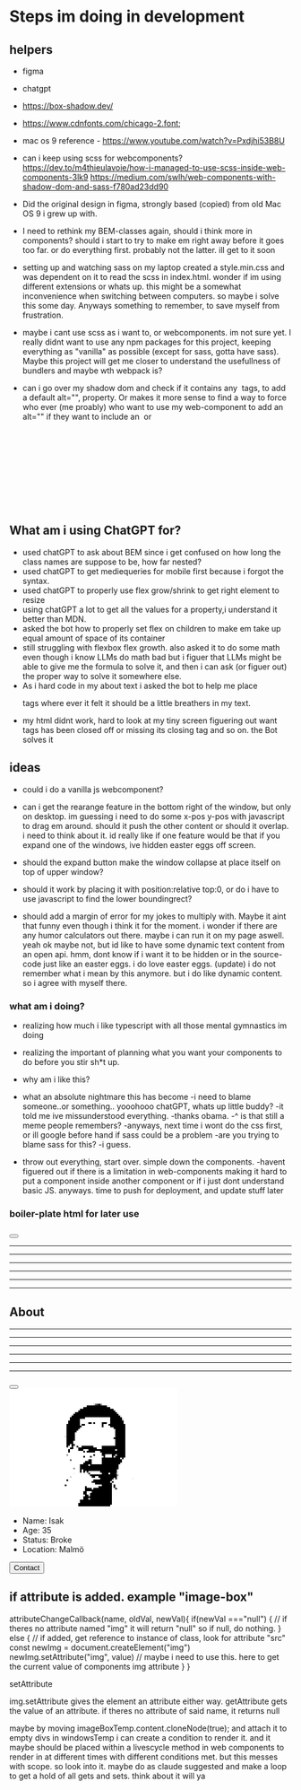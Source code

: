 # Steps im doing in development

## helpers

* figma
* chatgpt
* <https://box-shadow.dev/>
* <https://www.cdnfonts.com/chicago-2.font>;
* mac os 9 reference - <https://www.youtube.com/watch?v=Pxdjhi53B8U>
* can i keep using scss for webcomponents?
<https://dev.to/m4thieulavoie/how-i-managed-to-use-scss-inside-web-components-3lk9>
<https://medium.com/swlh/web-components-with-shadow-dom-and-sass-f780ad23dd90>

* Did the original design in figma, strongly based (copied) from old Mac OS 9 i grew up with.  

* I need to rethink my BEM-classes again, should i think more in components?
should i start to try to make em right away before it goes too far. or do everything first.
probably not the latter. ill get to it soon

* setting up and watching sass on my laptop created a style.min.css and was dependent on it to read the scss in
index.html. wonder if im using different extensions or whats up. this might be a somewhat inconvenience when
switching between computers. so maybe i solve this some day. Anyways something to remember, to save myself from frustration.

* maybe i cant use scss as i want to, or webcomponents. im not sure yet. I really didnt want to use any npm packages for this project, keeping everything as "vanilla" as possible (except for sass, gotta have sass). Maybe this project will get me closer to understand the usefullness of bundlers and maybe wth webpack is?

* can i go over my shadow dom and check if it contains any <img> tags, to add a default alt="", property. Or makes it more sense to find a way to force who ever (me proably) who want to use my web-component to add an alt="" if they want to
include an <img> or <svg>

## What am i using ChatGPT for?

* used chatGPT to ask about BEM since i get confused on how long the class names are suppose to be, how far nested?
* used chatGPT to get mediequeries for mobile first because i forgot the syntax.
* used chatGPT to properly use flex grow/shrink to get right element to resize
* using chatGPT a lot to get all the values for a property,i understand it better than MDN.
* asked the bot how to properly set flex on children to make em take up equal amount of space of its container
* still struggling with flexbox flex growth. also asked it to do some math even though i know LLMs do math bad
but i figuer that LLMs might be able to give me the formula to solve it, and then i can ask (or figuer out)
the proper way to solve it somewhere else.
* As i hard code in my about text i asked the bot to help me place <p> tags where ever it felt it should be
a little breathers in my text.
* my html didnt work, hard to look at my tiny screen figuering out want tags has been closed off or missing its closing tag and so on. the Bot solves it

## ideas

* could i do a vanilla js webcomponent?

* can i get the rearange feature in the bottom right of the window, but only on desktop.
im guessing i need to do some x-pos y-pos with javascript to drag em around. should it push the other content
or should it overlap. i need to think about it.
id really like if one feature would be that if you expand one of the windows, ive hidden easter eggs off screen.

* should the expand button make the window collapse at place itself on top of upper window?
* should it work by placing it with position:relative top:0, or do i have to use javascript to find the lower boundingrect?

* should add a margin of error for my jokes to multiply with. Maybe
it aint that funny even though i think it for the moment. i wonder if there are
any humor calculators out there. maybe i can run it on my page aswell. yeah ok
maybe not, but id like to have some dynamic text content from an open api.
hmm, dont know if i want it to be hidden or in the source-code just like an easter eggs. i do love easter eggs.
 (update) i do not remember what i mean by this anymore. but i do like dynamic content. so i agree with myself there.

### what am i doing?

* realizing how much i like typescript with all those mental gymnastics im doing

* realizing the important of planning what you want your components to do before you stir sh*t up.

* why am i like this?

* what an absolute nightmare this has become
-i need to blame someone..or something.. yooohooo chatGPT, whats up little buddy?
-it told me ive missunderstood everything.
-thanks obama.
-^ is that still a meme people remembers?
-anyways, next time i wont do the css first, or ill google before hand if sass could be a problem
-are you trying to blame sass for this?
-i guess.

* throw out everything, start over. simple down the components.
-havent figuered out if there is a limitation in web-components making it hard to put a component inside another component or if i just dont understand basic JS.
 anyways. time to push for deployment, and update stuff later

### boiler-plate html for later use

<section class="contact">
            <div class="window">
                <div class="window__header">
                    <div class="btn-border-wrapper">
                        <button class="window__header__btn window__header__btn--close"></button>
                    </div>
                    <div class="window__header__line-box">
                        <hr class="line-box__line">
                        <hr class="line-box__line">
                        <hr class="line-box__line">
                        <hr class="line-box__line">
                        <hr class="line-box__line">
                        <hr class="line-box__line">
                    </div>
                    <h2>About</h2>
                    <div class="window__header__line-box">
                        <hr class="line-box__line">
                        <hr class="line-box__line">
                        <hr class="line-box__line">
                        <hr class="line-box__line">
                        <hr class="line-box__line">
                        <hr class="line-box__line">
                    </div>
                    <div class="btn-border-wrapper">
                        <button class="window__header__btn window__header__btn--expand"></button>
                    </div>
                </div>
                <div class="window__body">
                    <section class="about">
                        <div class="about__about-container">
                            <div class="about__image-box">
                                <div class="about__image-box__profile-box">
                                    <img src="./src/images/isak.png" alt="Isak's profile picture"/>
                                </div>
                            </div>
                            <div class="about__info-box">
                                <ul>
                                    <li>Name: Isak</li>
                                    <li>Age: 35</li>
                                    <li>Status: Broke</li>
                                    <li>Location: Malmö</li>
                                </ul>
                                <button class="about__info-box__btn">Contact</button>
                            </div>
                        </div>
                    </section>
                </div>
            </div>
        </section>  

## if attribute is added. example "image-box"

attributeChangeCallback(name, oldVal, newVal){
    if(newVal ==="null") {
        // if theres no attribute named "img" it will return "null"
        so if null, do nothing.
    } else {
        // if added, get reference to instance of class, look for attribute "src"
        const newImg = document.createElement("img")
        newImg.setAttribute("img", value)
        // maybe i need to use this. here to get the current value of components img attribute
    }
}

<window-mac img="./isak.jpg">

setAttribute

img.setAttribute gives the element an attribute either way.
getAttribute gets the value of an attribute. if theres no attribute of said name, it returns null

maybe by moving   imageBoxTemp.content.cloneNode(true); and attach it to empty divs in windowsTemp
i can create a condition to render it. and it maybe should be placed within a livescycle method in web components
to render in at different times with different conditions met. but this messes with scope. so look into it.
maybe do as claude suggested and make a loop to get a hold of all gets and sets. think about it will ya
